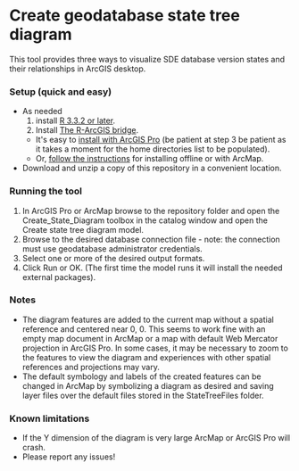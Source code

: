 # Create geodatabase state tree diagram
This tool provides three ways to visualize SDE database version states and their relationships in ArcGIS desktop.
### Setup (quick and easy)
* As needed
  1. install [R 3.3.2 or later](http://cran.cnr.berkeley.edu/bin/windows/base/).
  2. Install [The R-ArcGIS bridge](https://r-arcgis.github.io/).
    * It's easy to [install with ArcGIS Pro](https://learn.arcgis.com/en/projects/analyze-crime-using-statistics-and-the-r-arcgis-bridge/lessons/install-the-r-arcgis-bridge-and-start-statistical-analysis.htm#ESRI_SECTION1_D4D9FAD231DC4FA287EECCBEC4A11723) (be patient at step 3 be patient as it takes a moment for the home directories list to be populated).
    * Or, [follow the instructions](https://github.com/R-ArcGIS/r-bridge-install) for installing offline or with ArcMap.
* Download and unzip a copy of this repository in a convenient location.
### Running the tool
1. In ArcGIS Pro or ArcMap browse to the repository folder and open the Create_State_Diagram toolbox in the catalog window and open the Create state tree diagram model.
2. Browse to the desired database connection file - note: the connection must use geodatabase administrator credentials.
3. Select one or more of the desired output formats.
4. Click Run or OK.  (The first time the model runs it will install the needed external packages).
### Notes
* The diagram features are added to the current map without a spatial reference and centered near 0, 0.  This seems to work fine with an empty map document in ArcMap or a map with default Web Mercator projection in ArcGIS Pro.  In some cases, it may be necessary to zoom to the features to view the diagram and experiences with other spatial references and projections may vary.
* The default symbology and labels of the created features can be changed in ArcMap by symbolizing a diagram as desired and saving layer files over the default files stored in the StateTreeFiles folder.
### Known limitations
* If the Y dimension of the diagram is very large ArcMap or ArcGIS Pro will crash.
* Please report any issues!
